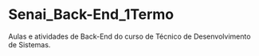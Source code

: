 # Senai_Back-End_1Termo
Aulas e atividades de Back-End do curso de Técnico de Desenvolvimento de Sistemas.
